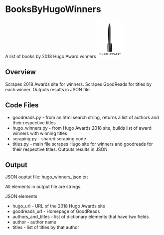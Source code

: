 # BooksByHugoWinners
A list of books by 2018 Hugo Award winners ![Hugo logo](Hugo_Logo_1_100px.png)

## Overview
Scrapes 2018 Awards site for winners. 
Scrapes GoodReads for titles by each winner.
Outputs results in JSON file.

## Code Files
* goodreads.py - from an html search string, returns a list of authors and their respective titles
* hugo_winners.py - from Hugo Awards 2018 site, builds list of award winners with winning titles
* scraping.py - shared scraping code
* titles.py - main file scrapes Hugo site for winners and goodreads for their respective titles. Outputs results in JSON

## Output
JSON ouptut file: hugo_winners_json.txt

All elements in output file are strings. 

JSON elements
* hugo_url - URL of the 2018 Hugo Awards site
* goodreads_url - Homepage of GoodReads
* authors_and_titles - list of dictionary elements that have two fields
*   author - author name
*   titles - list of titles by that author
